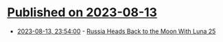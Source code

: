 # [Published on 2023-08-13](index.md)

* [2023-08-13, 23:54:00](https://soylentnews.org/article.pl?sid=23/08/13/0155248&from=rss) - [Russia Heads Back to the Moon With Luna 25](https://soylentnews.org/article.pl?sid=23/08/13/0155248&from=rss)
